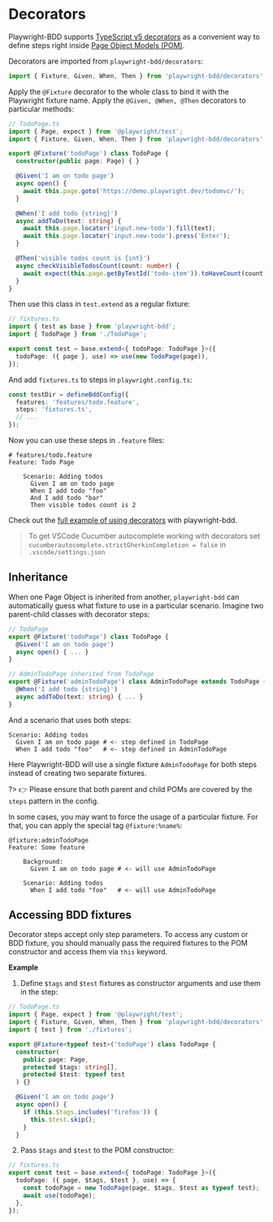 # Decorators
Playwright-BDD supports [TypeScript v5 decorators](https://www.typescriptlang.org/docs/handbook/release-notes/typescript-5-0.html#decorators) as a convenient way to define steps right inside [Page Object Models (POM)](https://playwright.dev/docs/pom). 

Decorators are imported from `playwright-bdd/decorators`:
```ts
import { Fixture, Given, When, Then } from 'playwright-bdd/decorators';
```

Apply the `@Fixture` decorator to the whole class to bind it with the Playwright fixture name. Apply the `@Given, @When, @Then` decorators to particular methods:
```ts
// TodoPage.ts
import { Page, expect } from '@playwright/test';
import { Fixture, Given, When, Then } from 'playwright-bdd/decorators';

export @Fixture('todoPage') class TodoPage {
  constructor(public page: Page) { }

  @Given('I am on todo page')
  async open() {
    await this.page.goto('https://demo.playwright.dev/todomvc/');
  }

  @When('I add todo {string}')
  async addToDo(text: string) {
    await this.page.locator('input.new-todo').fill(text);
    await this.page.locator('input.new-todo').press('Enter');
  }

  @Then('visible todos count is {int}')
  async checkVisibleTodosCount(count: number) {
    await expect(this.page.getByTestId('todo-item')).toHaveCount(count);
  }
}
```

Then use this class in `test.extend` as a regular fixture:
```ts
// fixtures.ts
import { test as base } from 'playwright-bdd';
import { TodoPage } from './TodoPage';

export const test = base.extend<{ todoPage: TodoPage }>({
  todoPage: ({ page }, use) => use(new TodoPage(page)),
});
```

And add `fixtures.ts` to steps in `playwright.config.ts`:
```ts
const testDir = defineBddConfig({
  features: 'features/todo.feature',
  steps: 'fixtures.ts',
  // ...
});
```

Now you can use these steps in `.feature` files:
```gherkin
# features/todo.feature
Feature: Todo Page

    Scenario: Adding todos
      Given I am on todo page
      When I add todo "foo"
      And I add todo "bar"
      Then visible todos count is 2
```
Check out the [full example of using decorators](https://github.com/vitalets/playwright-bdd/tree/main/examples/decorators) with playwright-bdd.

> To get VSCode Cucumber autocomplete working with decorators set `cucumberautocomplete.strictGherkinCompletion = false` in `.vscode/settings.json`

## Inheritance
When one Page Object is inherited from another, `playwright-bdd` can automatically guess
what fixture to use in a particular scenario. Imagine two parent-child classes with decorator steps:

```ts
// TodoPage
export @Fixture('todoPage') class TodoPage {
  @Given('I am on todo page')
  async open() { ... }
}

// AdminTodoPage inherited from TodoPage
export @Fixture('adminTodoPage') class AdminTodoPage extends TodoPage {
  @When('I add todo {string}')
  async addToDo(text: string) { ... }
}
```

And a scenario that uses both steps:

```gherkin
Scenario: Adding todos
  Given I am on todo page # <- step defined in TodoPage
  When I add todo "foo"   # <- step defined in AdminTodoPage
```

Here Playwright-BDD will use a single fixture `AdminTodoPage` for both steps instead of creating two separate fixtures.

?> 👉 Please ensure that both parent and child POMs are covered by the `steps` pattern in the config.

In some cases, you may want to force the usage of a particular fixture.
For that, you can apply the special tag `@fixture:%name%`:

```gherkin
@fixture:adminTodoPage
Feature: Some feature

    Background: 
      Given I am on todo page # <- will use AdminTodoPage

    Scenario: Adding todos
      When I add todo "foo"   # <- will use AdminTodoPage
```

## Accessing BDD fixtures

Decorator steps accept only step parameters. To access any custom or BDD fixture, you should manually pass the required fixtures to the POM constructor and access them via `this` keyword.

**Example**

1. Define `$tags` and `$test` fixtures as constructor arguments and use them in the step:

```ts
// TodoPage.ts
import { Page, expect } from '@playwright/test';
import { Fixture, Given, When, Then } from 'playwright-bdd/decorators';
import { test } from './fixtures';

export @Fixture<typeof test>('todoPage') class TodoPage {
  constructor(
    public page: Page, 
    protected $tags: string[], 
    protected $test: typeof test
  ) {}

  @Given('I am on todo page')
  async open() {
    if (this.$tags.includes('firefox')) {
      this.$test.skip();
    }
  }
```

2. Pass `$tags` and `$test` to the POM constructor:

```ts
// fixtures.ts
export const test = base.extend<{ todoPage: TodoPage }>({
  todoPage: ({ page, $tags, $test }, use) => {
    const todoPage = new TodoPage(page, $tags, $test as typeof test);
    await use(todoPage);
  },
});
```
